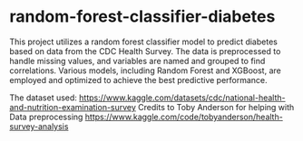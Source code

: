 # random-forest-classifier-diabetes

This project utilizes a random forest classifier model to predict diabetes based on data from the CDC Health Survey. The data is preprocessed to handle missing values, and variables are named and grouped to find correlations. Various models, including Random Forest and XGBoost, are employed and optimized to achieve the best predictive performance.

The dataset used: https://www.kaggle.com/datasets/cdc/national-health-and-nutrition-examination-survey
Credits to Toby Anderson for helping with Data preprocessing https://www.kaggle.com/code/tobyanderson/health-survey-analysis
